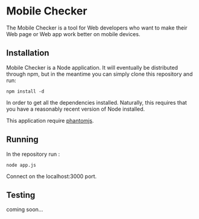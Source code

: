 # Mobile Checker

The Mobile Checker is a tool for Web developers who want to make their Web page or Web app work better on mobile devices.

## Installation

Mobile Checker is a Node application. It will eventually be distributed through npm, but in the meantime
you can simply clone this repository and run:

    npm install -d

In order to get all the dependencies installed. Naturally, this requires that you have a reasonably
recent version of Node installed.

This application require [phantomjs](http://phantomjs.org).

## Running

In the repository run :

    node app.js

Connect on the localhost:3000 port.

## Testing

coming soon...

